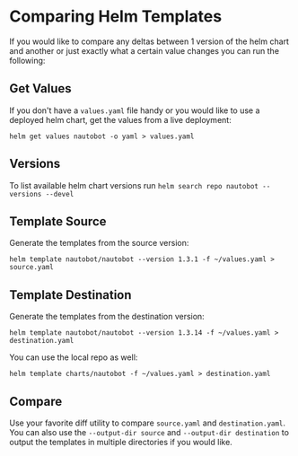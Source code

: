 # Comparing Helm Templates

If you would like to compare any deltas between 1 version of the helm chart and another or just exactly what a certain value changes you can run the following:

## Get Values

If you don't have a `values.yaml` file handy or you would like to use a deployed helm chart, get the values from a live deployment:

```no-highlight
helm get values nautobot -o yaml > values.yaml
```

## Versions

To list available helm chart versions run `helm search repo nautobot --versions --devel`

## Template Source

Generate the templates from the source version:

```no-highlight
helm template nautobot/nautobot --version 1.3.1 -f ~/values.yaml > source.yaml
```

## Template Destination

Generate the templates from the destination version:

```no-highlight
helm template nautobot/nautobot --version 1.3.14 -f ~/values.yaml > destination.yaml
```

You can use the local repo as well:

```no-highlight
helm template charts/nautobot -f ~/values.yaml > destination.yaml
```

## Compare

Use your favorite diff utility to compare `source.yaml` and `destination.yaml`.  You can also use the `--output-dir source` and `--output-dir destination` to output the templates in multiple directories if you would like.
